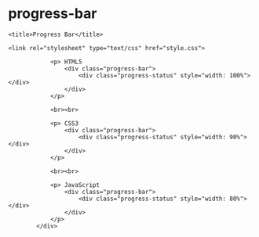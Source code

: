 # progress-bar

<!DOCTYPE html>
<html lang="en">
<head>
	<meta charset="utf-8">
	<meta http-equiv="X-UA-Compatible" content="IE=edge">

	<title>Progress Bar</title>
  
	<link rel="stylesheet" type="text/css" href="style.css">
</head>
 <body>
  <div class="progress">

  				<p> HTML5
  					<div class="progress-bar">
  						<div class="progress-status" style="width: 100%"></div>
  					</div>
  				</p>

  				<br><br>

  				<p> CSS3
  					<div class="progress-bar">
  						<div class="progress-status" style="width: 90%"></div>
  					</div>
  				</p>

  				<br><br>

  				<p> JavaScript
  					<div class="progress-bar">
  						<div class="progress-status" style="width: 80%"></div>
  					</div>
  				</p>
  			</div>
  
 </body>
